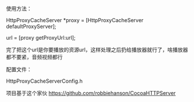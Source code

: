 使用方法：

HttpProxyCacheServer *proxy = [HttpProxyCacheServer defaultProxyServer];

url = [proxy getProxyUrl:url];

完了把这个url是你要播放的资源url，这样处理之后扔给播放器就行了，啥播放器都不要紧，音频视频都行

配置文件：

HttpProxyCacheServerConfig.h

项目基于这个家伙  https://github.com/robbiehanson/CocoaHTTPServer
